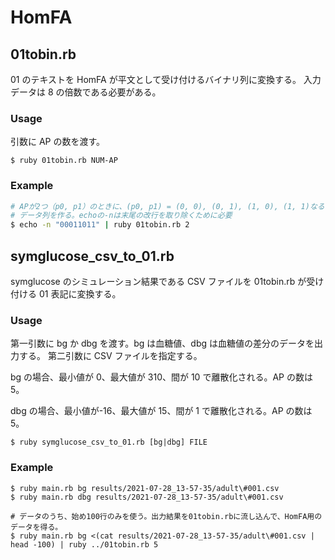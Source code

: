 # HomFA

## 01tobin.rb

01 のテキストを HomFA が平文として受け付けるバイナリ列に変換する。
入力データは 8 の倍数である必要がある。

### Usage

引数に AP の数を渡す。

```
$ ruby 01tobin.rb NUM-AP
```

### Example

```sh
# APが2つ（p0, p1）のときに、(p0, p1) = (0, 0), (0, 1), (1, 0), (1, 1)なる
# データ列を作る。echoの-nは末尾の改行を取り除くために必要
$ echo -n "00011011" | ruby 01tobin.rb 2
```

## symglucose_csv_to_01.rb

symglucose のシミュレーション結果である CSV ファイルを 01tobin.rb が受け付ける 01
表記に変換する。

### Usage

第一引数に bg か dbg を渡す。bg は血糖値、dbg は血糖値の差分のデータを出力する。
第二引数に CSV ファイルを指定する。

bg の場合、最小値が 0、最大値が 310、間が 10 で離散化される。AP の数は 5。

dbg の場合、最小値が-16、最大値が 15、間が 1 で離散化される。AP の数は 5。

```
$ ruby symglucose_csv_to_01.rb [bg|dbg] FILE
```

### Example

```
$ ruby main.rb bg results/2021-07-28_13-57-35/adult\#001.csv
$ ruby main.rb dbg results/2021-07-28_13-57-35/adult\#001.csv

# データのうち、始め100行のみを使う。出力結果を01tobin.rbに流し込んで、HomFA用のデータを得る。
$ ruby main.rb bg <(cat results/2021-07-28_13-57-35/adult\#001.csv | head -100) | ruby ../01tobin.rb 5
```
